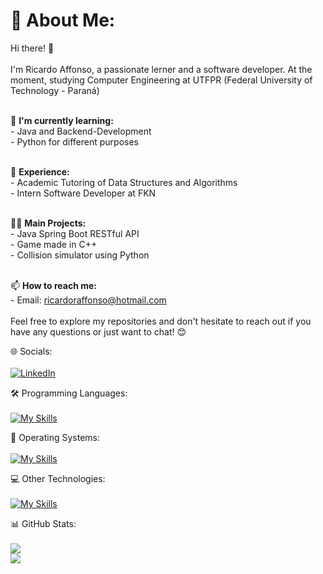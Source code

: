 # 📝 About Me:
Hi there! 👋<br><br>I'm Ricardo Affonso, a passionate lerner and a software developer. At the moment, studying Computer Engineering at UTFPR (Federal University of Technology - Paraná)<br><br>

🌱 **I'm currently learning:**<br>- Java and Backend-Development <br>- Python for different purposes<br><br>

💼 **Experience:**<br>- Academic Tutoring of Data Structures and Algorithms 
                  <br>- Intern Software Developer at FKN 
                  <br> <br>
                  
👨‍💻 **Main Projects:**<br>- Java Spring Boot RESTful API
                     <br>- Game made in C++
                     <br>- Collision simulator using Python
                     <br><br>
                
📫 **How to reach me:**<br>- Email: ricardoraffonso@hotmail.com<br><br>
Feel free to explore my repositories and don't hesitate to reach out if you have any questions or just want to chat! 😊

🌐 Socials: <br><br>
[![LinkedIn](https://skillicons.dev/icons?i=linkedin)](https://linkedin.com/in/ricardo-affonso0607) 

🛠️ Programming Languages: <br><br>
[![My Skills](https://skillicons.dev/icons?i=java,spring,cpp,c,python,js,php)](https://skillicons.dev)

🐧 Operating Systems: <br><br>
[![My Skills](https://skillicons.dev/icons?i=linux,windows)](https://skillicons.dev)

💻 Other Technologies: <br><br>
[![My Skills](https://skillicons.dev/icons?i=git,github)](https://skillicons.dev)

📊 GitHub Stats: <br><br>
![](https://github-readme-stats.vercel.app/api?username=RicardoAffonso0607&theme=tokyonight&hide_border=true&include_all_commits=false&count_private=false) </br>
![](https://github-readme-stats.vercel.app/api/top-langs/?username=RicardoAffonso0607&theme=tokyonight&hide_border=true&include_all_commits=false&count_private=false&layout=compact)
